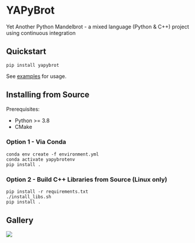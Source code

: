 # YAPyBrot 

Yet Another Python Mandelbrot - a mixed language (Python & C++) project using continuous integration 

## Quickstart

```
pip install yapybrot
```

See [examples](./examples) for usage. 

## Installing from Source 

Prerequisites: 

* Python >= 3.8 
* CMake 

### Option 1 - Via Conda

```
conda env create -f environment.yml
conda activate yapybrotenv
pip install .
```

### Option 2 - Build C++ Libraries from Source (Linux only)

```
pip install -r requirements.txt
./install_libs.sh
pip install .
```

## Gallery 

![](./examples/zoom.gif)
